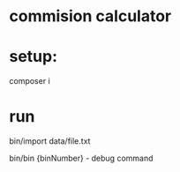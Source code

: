 # commision calculator

# setup:
composer i

# run
bin/import data/file.txt

bin/bin {binNumber} - debug command
